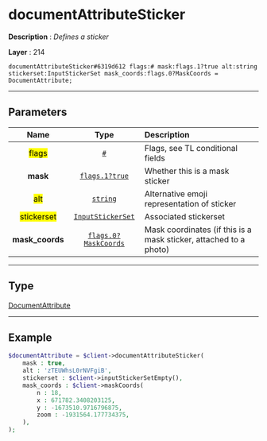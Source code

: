 # documentAttributeSticker

**Description** : *Defines a sticker*

**Layer** : 214

```tl
documentAttributeSticker#6319d612 flags:# mask:flags.1?true alt:string stickerset:InputStickerSet mask_coords:flags.0?MaskCoords = DocumentAttribute;
```

---

## Parameters

| Name | Type | Description |
| :---: | :---: | :--- |
| <mark>flags</mark> | [`#`](type/#) | Flags, see TL conditional fields |
| **mask** | [`flags.1?true`](type/true) | Whether this is a mask sticker |
| <mark>alt</mark> | [`string`](type/string) | Alternative emoji representation of sticker |
| <mark>stickerset</mark> | [`InputStickerSet`](type/InputStickerSet) | Associated stickerset |
| **mask_coords** | [`flags.0?MaskCoords`](type/MaskCoords) | Mask coordinates (if this is a mask sticker, attached to a photo) |

---

## Type

[DocumentAttribute](type/DocumentAttribute)

---

## Example

```php
$documentAttribute = $client->documentAttributeSticker(
	mask : true,
	alt : 'zTEUWhsL0rNVFgiB',
	stickerset : $client->inputStickerSetEmpty(),
	mask_coords : $client->maskCoords(
		n : 18,
		x : 671782.3408203125,
		y : -1673510.9716796875,
		zoom : -1931564.177734375,
	),
);
```